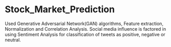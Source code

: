 # Stock_Market_Prediction
Used Generative Adversarial Network(GAN) algorithms, Feature extraction, Normalization and Correlation Analysis.
Social media influence is factored in using Sentiment Analysis for classification of tweets as positive, negative or neutral.

